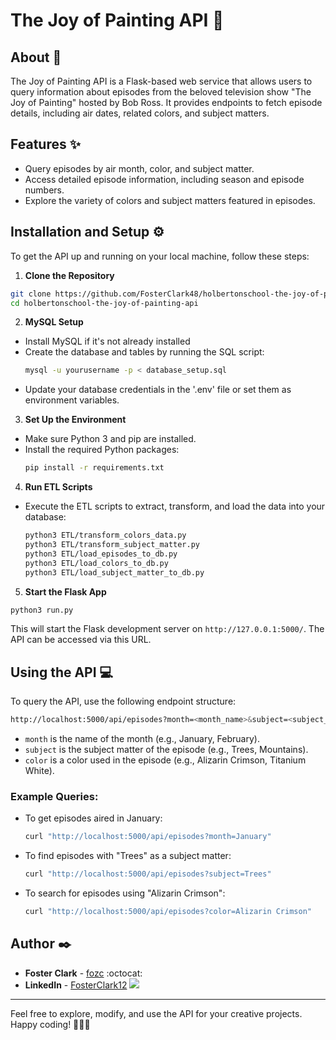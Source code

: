 # The Joy of Painting API :art:

## About :memo:
The Joy of Painting API is a Flask-based web service that allows users to query information about episodes from the beloved television show "The Joy of Painting" hosted by Bob Ross. It provides endpoints to fetch episode details, including air dates, related colors, and subject matters.

## Features :sparkles:
- Query episodes by air month, color, and subject matter.
- Access detailed episode information, including season and episode numbers.
- Explore the variety of colors and subject matters featured in episodes.

## Installation and Setup :gear:
To get the API up and running on your local machine, follow these steps:

1. **Clone the Repository**
  ```sh
  git clone https://github.com/FosterClark48/holbertonschool-the-joy-of-painting-api.git
  cd holbertonschool-the-joy-of-painting-api
  ```

2. **MySQL Setup**
- Install MySQL if it's not already installed
- Create the database and tables by running the SQL script:
  ```sh
  mysql -u yourusername -p < database_setup.sql
  ```
- Update your database credentials in the '.env' file or set them as environment variables.

3. **Set Up the Environment**
- Make sure Python 3 and pip are installed.
- Install the required Python packages:
  ```sh
  pip install -r requirements.txt
  ```

4. **Run ETL Scripts**
- Execute the ETL scripts to extract, transform, and load the data into your database:
  ```sh
  python3 ETL/transform_colors_data.py
  python3 ETL/transform_subject_matter.py
  python3 ETL/load_episodes_to_db.py
  python3 ETL/load_colors_to_db.py
  python3 ETL/load_subject_matter_to_db.py
  ```

5. **Start the Flask App**
  ```sh
  python3 run.py
  ```


This will start the Flask development server on `http://127.0.0.1:5000/`. The API can be accessed via this URL.

## Using the API :computer:
To query the API, use the following endpoint structure:
  ```sh
  http://localhost:5000/api/episodes?month=<month_name>&subject=<subject_name>&color=<color_name>
  ```

- `month` is the name of the month (e.g., January, February).
- `subject` is the subject matter of the episode (e.g., Trees, Mountains).
- `color` is a color used in the episode (e.g., Alizarin Crimson, Titanium White).

### Example Queries:
- To get episodes aired in January:
  ```sh
  curl "http://localhost:5000/api/episodes?month=January"
  ```

- To find episodes with "Trees" as a subject matter:
  ```sh
  curl "http://localhost:5000/api/episodes?subject=Trees"
  ```

- To search for episodes using "Alizarin Crimson":
  ```sh
  curl "http://localhost:5000/api/episodes?color=Alizarin Crimson"
  ```


## Author :black_nib:
- **Foster Clark** - [fozc](https://github.com/FosterClark48) :octocat:
- **LinkedIn** - [FosterClark12](https://www.linkedin.com/in/fosterclark12/) ![](https://i.stack.imgur.com/gVE0j.png)

---

Feel free to explore, modify, and use the API for your creative projects. Happy coding! 🎨🌲🌄

